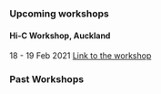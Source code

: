 ### Upcoming workshops

#### Hi-C Workshop, Auckland
18 - 19 Feb 2021 
[Link to the workshop](https://github.com/GenomicsAotearoa/Hi-C-workshop)




### Past Workshops

